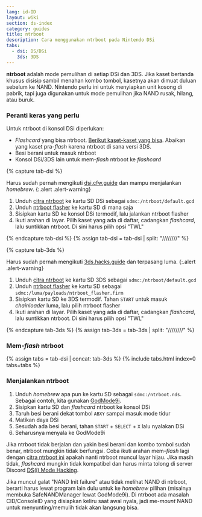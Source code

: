 ```yaml
---
lang: id-ID
layout: wiki
section: ds-index
category: guides
title: ntrboot
description: Cara menggunakan ntrboot pada Nintendo DSi
tabs:
  - dsi: DS/DSi
    3ds: 3DS
---
```


**ntrboot** adalah mode pemulihan di setiap DSi dan 3DS. Jika kaset bertanda khusus disisip sambil menahan kombo tombol, kasetnya akan dimuat duluan sebelum ke NAND. Nintendo perlu ini untuk menyiapkan unit kosong di pabrik, tapi juga digunakan untuk mode pemulihan jika NAND rusak, hilang, atau buruk.

### Peranti keras yang perlu

Untuk ntrboot di konsol DSi diperlukan:

- <i>Flashcard</i> yang bisa ntrboot. [Berikut kaset-kaset yang bisa](https://www.flashcarts.net/ntrboot-ds-carts.html?tab=flashable). Abaikan yang kaset pra-<i>flash</i> karena ntrboot di sana versi 3DS.
- Besi berani untuk masuk ntrboot
- Konsol DSi/3DS lain untuk mem-<i>flash</i> ntrboot ke <i>flashcard</i>

{% capture tab-dsi %}

Harus sudah pernah mengikuti [dsi.cfw.guide](https://dsi.cfw.guide) dan mampu menjalankan <i>homebrew</i>.
{:.alert .alert-warning}

1. Unduh [citra ntrboot](/assets/files/default.gcd) ke kartu SD DSi sebagai `sdmc:/ntrboot/default.gcd`
2. Unduh [ntrboot flasher](/assets/files/ntrboot_flasher_nds.nds) ke kartu SD di mana saja
3. Sisipkan kartu SD ke konsol DSi termodif, lalu jalankan ntrboot flasher
4. Ikuti arahan di layar. Pilih kaset yang ada di daftar, cadangkan <i>flashcard</i>, lalu suntikkan ntrboot. Di sini harus pilih opsi "TWL"

{% endcapture tab-dsi %}
{% assign tab-dsi = tab-dsi | split: "////////" %}

{% capture tab-3ds %}

Harus sudah pernah mengikuti [3ds.hacks.guide](https://3ds.hacks.guide) dan terpasang luma.
{:.alert .alert-warning}

1. Unduh [citra ntrboot](/assets/files/default.gcd) ke kartu SD 3DS sebagai `sdmc:/ntrboot/default.gcd`
2. Unduh [ntrboot flasher](/assets/files/ntrboot_flasher.firm) ke kartu SD sebagai `sdmc:/luma/payloads/ntrboot_flasher.firm`
3. Sisipkan kartu SD ke 3DS termodif. Tahan `START` untuk masuk <i>chainloader</i> luma, lalu pilih ntrboot flasher
4. Ikuti arahan di layar. Pilih kaset yang ada di daftar, cadangkan <i>flashcard</i>, lalu suntikkan ntrboot. Di sini harus pilih opsi "TWL"

{% endcapture tab-3ds %}
{% assign tab-3ds = tab-3ds | split: "////////" %}

### Mem-<i>flash</i> ntrboot

{% assign tabs = tab-dsi | concat: tab-3ds %}
{% include tabs.html index=0 tabs=tabs %}

### Menjalankan ntrboot

1. Unduh <i>homebrew</i> apa pun ke kartu SD sebagai `sdmc:/ntrboot.nds`. Sebagai contoh, kita gunakan [GodMode9i](https://github.com/DS-Homebrew/GodMode9i/releases/).
2. Sisipkan kartu SD dan <i>flashcard</i> ntrboot ke konsol DSi
3. Taruh besi berani dekat tombol `ABXY` sampai masuk mode tidur
4. Matikan daya DSi
5. Sesudah ada besi berani, tahan `START` + `SELECT` + `X` lalu nyalakan DSi
6. Seharusnya menyala ke GodMode9i

Jika ntrboot tidak berjalan dan yakin besi berani dan kombo tombol sudah benar, ntrboot mungkin tidak berfungsi. Coba ikuti arahan mem-<i>flash</i> lagi dengan [citra ntrboot ini](/assets/files/default_green.gcd) apakah nanti ntrboot muncul layar hijau. Jika masih tidak, <i>flashcard</i> mungkin tidak kompatibel dan harus minta tolong di server Discord [DS(i) Mode Hacking](https://ds-homebrew.com/discord).

Jika muncul galat "NAND Init failure" atau tidak melihat NAND di ntrboot, berarti harus lewat program lain dulu untuk ke <i>homebrew</i> pilihan (misalnya membuka SafeNANDManager lewat GodMode9i). Di ntrboot ada masalah CID/ConsoleID yang disiapkan keliru saat awal nyala, jadi me-<i>mount</i> NAND untuk menyunting/memulih tidak akan langsung bisa.
